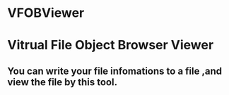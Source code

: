 # VFOBViewer
# Vitrual File Object Browser Viewer

## You can write your file infomations to a file ,and view the file by this tool. 
